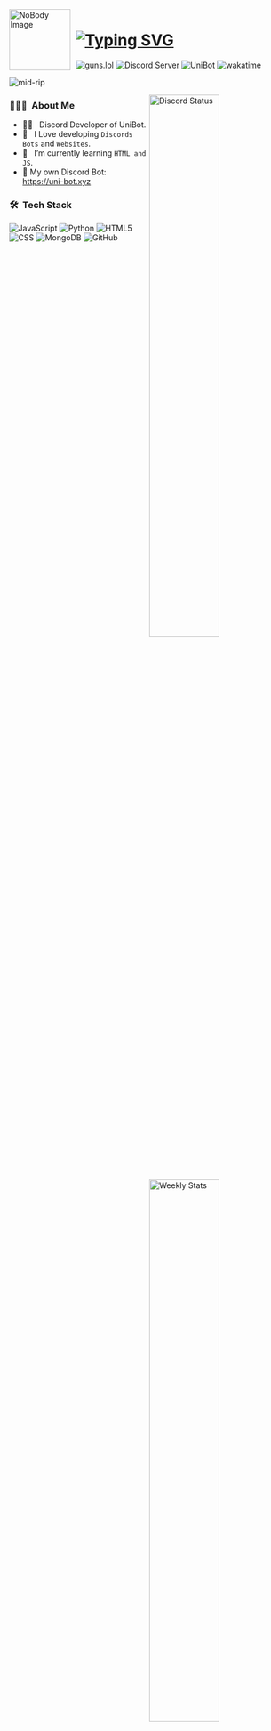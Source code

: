 

<img width="110" height="110" align="left" style="float: left; margin: 0 10px 0 0;" alt="NoBody Image" src="https://images.uni-bot.xyz/RejectModders/rejectmodders.gif">  

# [![Typing SVG](https://readme-typing-svg.herokuapp.com?font=Fira+Code&weight=900&size=41&pause=1000&color=5865f2&width=450&height=70&lines=Hey!+I'm+Reject!+;Welcome+To+My+GitHub+;Join+.gg/unibot)](https://git.io/typing-svg) 
[![guns.lol](https://img.shields.io/badge/guns.lol-946ca4?style=plastic&logoColor=000000)](https://guns.lol/RejectModders)
[![Discord Server](https://img.shields.io/badge/Discord%20Server-7289da?style=plastic&logoColor=000000)](https://discord.gg/nEyYXTnpEw)
[![UniBot](https://img.shields.io/badge/UniBot-5865f2?style=plastic&logo=dependabot&logoColor=000000&color=5865f2)](https://dsc.gg/uni-bot)
[![wakatime](https://wakatime.com/badge/user/018e6913-d869-47ea-933c-7e6570929ae1.svg)](https://wakatime.com/@018e6913-d869-47ea-933c-7e6570929ae1)

<p align="left"> <img src="https://komarev.com/ghpvc/?username=RejectModderss&label=Profile%20views&color=0e75b6&style=plastic" alt="mid-rip" /> </p>

<div aling="right">
<a href="https://discord.com/users/418941954252996609" target="_blank">
	<img width="50%" align="right" alt="Discord Status" src="https://lanyard.cnrad.dev/api/418941954252996609?bg=1f1f1f&borderRadius=5px">
</a>

</a>
<a href="https://wakatime.com/@RejectModders" target="_blank">
	<img width="50%" align="right" alt="Weekly Stats" src="https://github-readme-stats.vercel.app/api/wakatime?username=RejectModders&border_radius=5px&theme=dark&bg_color=1f1f1f&border_color=1f1f1f&icon_color=58a6ff&show_icons=true&disable_animations=true&custom_title=RejectModders%20Stats%20🎈:">
</a>
</div>

<h3> 👨🏻‍💻 &nbsp;About Me </h3>

- 👨‍💻 &nbsp; Discord Developer of UniBot.
- 💬 &nbsp; I Love developing `Discords Bots` and `Websites`.
- 🌱 &nbsp; I’m currently learning `HTML and JS`.
- 🎈 My own Discord Bot: https://uni-bot.xyz
<h3> 🛠 &nbsp;Tech Stack</h3>

![JavaScript](https://img.shields.io/badge/-JavaScript-333333?style=for-the-badge&logo=javascript)
![Python](https://img.shields.io/badge/-Python-333333?style=for-the-badge&logo=python)
![HTML5](https://img.shields.io/badge/-HTML5-333333?style=for-the-badge&logo=HTML5)
![CSS](https://img.shields.io/badge/-CSS-333333?style=for-the-badge&logo=CSS3&logoColor=1572B6)
![MongoDB](https://img.shields.io/badge/-MongoDB-333333?style=for-the-badge&logo=mongodb)
![GitHub](https://img.shields.io/badge/-GitHub-333333?style=for-the-badge&logo=github)
<!-- ![React](https://img.shields.io/badge/-React-333333?style=for-the-badge&logo=react) -->
<!-- # ![Git](https://img.shields.io/badge/-Git-333333?style=for-the-badge&logo=git) -->
<!-- # ![Markdown](https://img.shields.io/badge/-Markdown-333333?style=for-the-badge&logo=markdown) -->
<!-- # ![Visual Studio Code](https://img.shields.io/badge/-Visual%20Studio%20Code-333333?style=for-the-badge&logo=visual-studio-code&logoColor=007ACC) -->
<!-- # ![Photoshop](https://img.shields.io/badge/-Photoshop-333333?style=for-the-badge&logo=adobe-photoshop) -->



